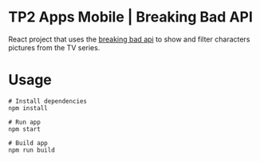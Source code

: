 # TP2 Apps Mobile | Breaking Bad API

React project that uses the [breaking bad api](https://breakingbadapi.com/documentation) to show and filter characters pictures from the TV series. 

# Usage

```
# Install dependencies
npm install
```

```
# Run app
npm start
```

```
# Build app
npm run build
```
